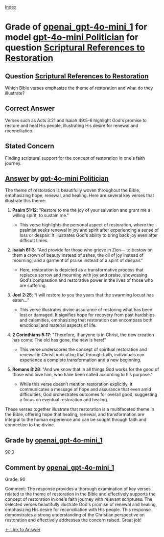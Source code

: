 
[Index](../../../../index.md)
# Grade of [openai_gpt-4o-mini_1](../../../grading_models/openai_gpt-4o-mini_1.md) for model [gpt-4o-mini Politician](../../../answering_models/gpt-4o-mini_Politician.md) for question [Scriptural References to Restoration](../../../questions/Scriptural_References_to_Restoration.md)

## Question [Scriptural References to Restoration](../../../questions/Scriptural_References_to_Restoration.md)
Which Bible verses emphasize the theme of restoration and what do they illustrate?

## Correct Answer
Verses such as Acts 3:21 and Isaiah 49:5-6 highlight God's promise to restore and heal His people, illustrating His desire for renewal and reconciliation.

## Stated Concern
Finding scriptural support for the concept of restoration in one's faith journey.

## [Answer](../Scriptural_References_to_Restoration.md) by [gpt-4o-mini Politician](../../../answering_models/gpt-4o-mini_Politician.md)
The theme of restoration is beautifully woven throughout the Bible, emphasizing hope, renewal, and healing. Here are several key verses that illustrate this theme:

1. **Psalm 51:12**: "Restore to me the joy of your salvation and grant me a willing spirit, to sustain me."  
   - This verse highlights the personal aspect of restoration, where the psalmist seeks renewal in joy and spirit after experiencing a sense of loss or despair. It illustrates God's ability to bring back joy even after difficult times.

2. **Isaiah 61:3**: "And provide for those who grieve in Zion— to bestow on them a crown of beauty instead of ashes, the oil of joy instead of mourning, and a garment of praise instead of a spirit of despair."  
   - Here, restoration is depicted as a transformative process that replaces sorrow and mourning with joy and praise, showcasing God's compassion and restorative power in the lives of those who are suffering.

3. **Joel 2:25**: “I will restore to you the years that the swarming locust has eaten…”  
   - This verse illustrates divine assurance of restoring what has been lost or damaged. It signifies hope for recovery from past hardships and calamities, emphasizing that restoration can encompass both emotional and material aspects of life.

4. **2 Corinthians 5:17**: "Therefore, if anyone is in Christ, the new creation has come: The old has gone, the new is here!"  
   - This verse underscores the concept of spiritual restoration and renewal in Christ, indicating that through faith, individuals can experience a complete transformation and a new beginning.

5. **Romans 8:28**: "And we know that in all things God works for the good of those who love him, who have been called according to his purpose."  
   - While this verse doesn’t mention restoration explicitly, it communicates a message of hope and assurance that even amid difficulties, God orchestrates outcomes for overall good, suggesting a focus on eventual restoration and healing.

These verses together illustrate that restoration is a multifaceted theme in the Bible, offering hope that healing, renewal, and transformation are integral to the human experience and can be sought through faith and connection to the divine.

## Grade by [openai_gpt-4o-mini_1](../../../grading_models/openai_gpt-4o-mini_1.md)
90.0

## Comment by [openai_gpt-4o-mini_1](../../../grading_models/openai_gpt-4o-mini_1.md)
Grade: 90

Comment: The response provides a thorough examination of key verses related to the theme of restoration in the Bible and effectively supports the concept of restoration in one's faith journey with relevant scriptures. The selected verses beautifully illustrate God's promise of renewal and healing, emphasizing His desire for reconciliation with His people. This response demonstrates a strong understanding of the Christian perspective on restoration and effectively addresses the concern raised. Great job!

[&lt;- Link to Answer](../Scriptural_References_to_Restoration.md)
